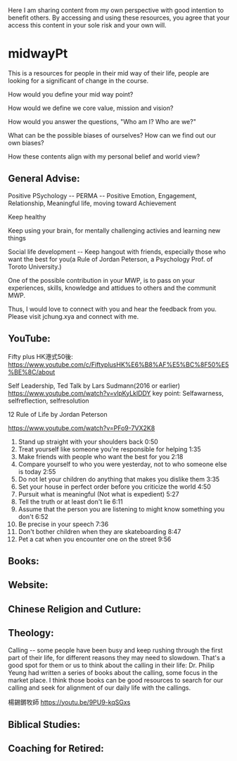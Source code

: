 Here I am sharing content from my own perspective with good intention to benefit others. By accessing and using these resources, you agree that your access this content in your sole risk and  your own will.

# midwayPt

This is a resources for people in their mid way of their life, people are looking for a significant of change in the course.

How would you define your mid way point?

How would we define we core value, mission and vision?

How would you answer the questions, "Who am I? Who are we?"

What can be the possible biases of ourselves? How can we find out our own biases?

How these contents align with my personal belief and world view?

## General Advise:

Positive PSychology -- PERMA -- Positive Emotion, Engagement, Relationship, Meaningful life, moving toward Achievement


Keep healthy

Keep using your brain, for mentally challenging activies and learning new things

Social life development -- Keep hangout with friends, especially those who want the best for you(a Rule of Jordan Peterson, a Psychology Prof. of Toroto University.)

One of the possible contribution in your MWP, is to pass on your experiences, skills, knowledge and attidues to others and the communit MWP. 

Thus, I would love to connect with you and hear the feedback from you. Please visit jchung.xya and connect with me.

## YouTube:

Fifty plus HK港式50後: https://www.youtube.com/c/FiftyplusHK%E6%B8%AF%E5%BC%8F50%E5%BE%8C/about

Self Leadership, Ted Talk by Lars Sudmann(2016 or earlier)
https://www.youtube.com/watch?v=vlpKyLklDDY
key point: Selfawarness, selfreflection, selfresolution

12 Rule of Life by Jordan Peterson

https://www.youtube.com/watch?v=PFo9-7VX2K8
1.   Stand up straight with your shoulders back 0:50
2.   Treat yourself like someone you're responsible for helping 1:35
3.   Make friends with people who want the best for you 2:18
4.   Compare yourself to who you were yesterday, not to who someone else is today 2:55
5.   Do not let your children do anything that makes you dislike them 3:35
6.   Set your house in perfect order before you criticize the world 4:50
7.   Pursuit what is meaningful (Not what is expedient) 5:27
8.   Tell the truth or at least don't lie 6:11
9.   Assume that the person you are listening to might know something you don't 6:52
10. Be precise in your speech 7:36
11. Don't bother children when they are skateboarding 8:47
12. Pet a cat when you encounter one on the street 9:56

## Books:




## Website:



## Chinese Religion and Cutlure:



## Theology:

Calling -- some people have been busy and keep rushing through the first part of their life, for different reasons they 
may need to slowdown. That's a good spot for them or us to think about the calling in their life:
Dr. Philip Yeung had written a series of books about the calling, some focus in the market place. I think those books can 
be good resources to search for our calling and seek for alignment of our daily life with the callings.

楊錫鏘牧師
https://youtu.be/9PU9-kqSGxs


## Biblical Studies:




## Coaching for Retired:



